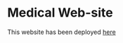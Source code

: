 # Medical Web-site

This website has been deployed [here](https://deepak00001.github.io/medical-page/)
